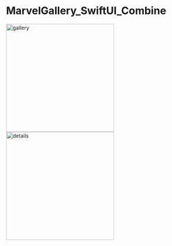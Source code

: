 # MarvelGallery_SwiftUI_Combine

<p float="left">
  <img width="295" alt="gallery" src="https://user-images.githubusercontent.com/73229427/140618989-41a1d144-046b-46eb-b41a-9f7443f7e51a.png">
  <img width="295" alt="details" src="https://user-images.githubusercontent.com/73229427/140618993-f7c5889a-6687-4992-af66-4810569ce03e.png">
</p>
